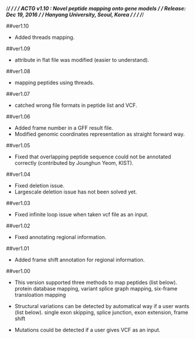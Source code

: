 /****************************************************************/
/*								*/
/*       ACTG v1.10 : Novel peptide mapping onto gene models	*/
/*                Release: Dec 19, 2016				*/
/*             Hanyang University, Seoul, Korea			*/
/*								*/
/****************************************************************/

##ver1.10
- Added threads mapping.

##ver1.09
- attribute in flat file was modified (easier to understand).

##ver1.08
- mapping peptides using threads.

##ver1.07
- catched wrong file formats in peptide list and VCF.

##ver1.06
- Added frame number in a GFF result file.
- Modified genomic coordinates representation as straight forward way.

##ver1.05
- Fixed that overlapping peptide sequence could not be annotated correctly (contributed by Jounghun Yeom, KIST).

##ver1.04
- Fixed deletion issue.
- Largescale deletion issue has not been solved yet.

##ver1.03
- Fixed infinite loop issue when taken vcf file as an input.

##ver1.02
- Fixed annotating regional information.

##ver1.01
- Added frame shift annotation for regional information.

##ver1.00
- This version supported three methods to map peptides (list below).
  protein database mapping, variant splice graph mapping, six-frame transloation mapping

- Structural variations can be detected by automatical way if a user wants (list below).
  single exon skipping, splice junction, exon extension, frame shift

- Mutations could be detected if a user gives VCF as an input.

